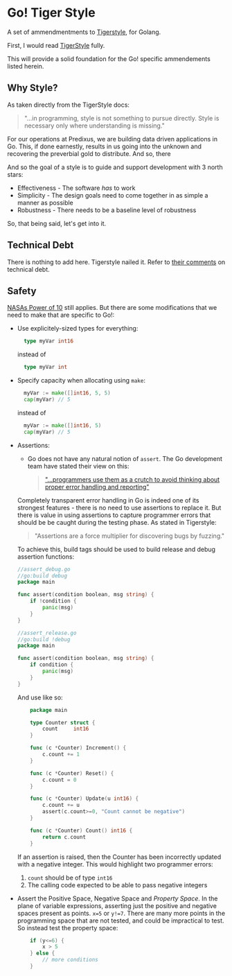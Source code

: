 # Go! Tiger Style

A set of ammendmentments to [Tigerstyle](https://github.com/tigerbeetle/tigerbeetle/blob/main/docs/TIGER_STYLE.md),
for Golang.

First, I would read [TigerStyle](https://github.com/tigerbeetle/tigerbeetle/blob/main/docs/TIGER_STYLE.md) fully.

This will provide a solid foundation for the Go! specific ammendements listed herein.

## Why Style?

As taken directly from the TigerStyle docs:

> "...in programming, style is not something to pursue directly. Style is necessary only where
> understanding is missing."

For our operations at Predixus, we are building data driven applications in Go. This, if done earnestly, results
in us going into the unknown and recovering the preverbial gold to distribute. And so, there

And so the goal of a style is to guide and support development with 3 north stars:

- Effectiveness - The software _has_ to work
- Simplicity - The design goals need to come together in as simple a manner as possible
- Robustness - There needs to be a baseline level of robustness

So, that being said, let's get into it.

## Technical Debt

There is nothing to add here. Tigerstyle nailed it. Refer to [their comments](https://github.com/tigerbeetle/tigerbeetle/blob/main/docs/TIGER_STYLE.md#technical-debt) on technical debt.

## Safety

[NASAs Power of 10](https://spinroot.com/gerard/pdf/P10.pdf) still applies. But there are some modifications
that we need to make that are specific to Go!:

- Use explicitely-sized types for everything:

  ```go
    type myVar int16
  ```

  instead of

  ```go
    type myVar int
  ```

- Specify capacity when allocating using `make`:

  ```go
    myVar := make([]int16, 5, 5)
    cap(myVar) // 5
  ```

  instead of

  ```go
    myVar := make([]int16, 5)
    cap(myVar) // 5
  ```

- Assertions:

  - Go does not have any natural notion of `assert`. The Go development team have stated their view on this:
    > ["...programmers use them as a crutch to avoid thinking about proper error handling and reporting"](https://go.dev/doc/faq#assertions)

  Completely transparent error handling in Go is indeed one of its strongest features - there is no need to use
  assertions to replace it. But there is value in using assertions to capture programmer errors that should be
  be caught during the testing phase. As stated in Tigerstyle:

  > "Assertions are a force multiplier for discovering bugs by fuzzing."

  To achieve this, build tags should be used to build release and debug assertion functions:

  ```go
  //assert_debug.go
  //go:build debug
  package main

  func assert(condition boolean, msg string) {
      if !condition {
          panic(msg)
      }
  }

  //assert_release.go
  //go:build !debug
  package main

  func assert(condition boolean, msg string) {
      if condition {
          panic(msg)
      }
  }
  ```

  And use like so:

  ```go
      package main

      type Counter struct {
          count     int16
      }

      func (c *Counter) Increment() {
          c.count += 1
      }

      func (c *Counter) Reset() {
          c.count = 0
      }

      func (c *Counter) Update(u int16) {
          c.count += u
          assert(c.count>=0, "Count cannot be negative")
      }

      func (c *Counter) Count() int16 {
          return c.count
      }
  ```

  If an assertion is raised, then the Counter has been incorrectly updated with a negative integer.
  This would highlight two programmer errors:

  1. `count` should be of type `int16`
  2. The calling code expected to be able to pass negative integers

- Assert the Positive Space, Negative Space and _Property Space_. In the plane of variable expressions, asserting
  just the positive and negative spaces present as points. `x=5` or `y!=7`. There are many more points in the
  programming space that are not tested, and could be impractical to test. So instead test the property space:
  ```go
      if (y<=6) {
          x > 5
      } else {
          // more conditions
      }
  ```
